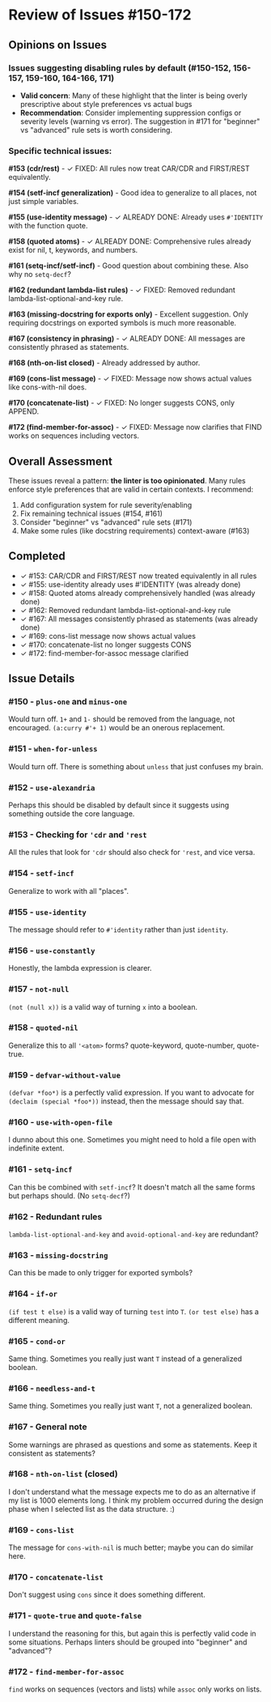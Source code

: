 # Review of Issues #150-172

## Opinions on Issues

### Issues suggesting disabling rules by default (#150-152, 156-157, 159-160, 164-166, 171)
- **Valid concern**: Many of these highlight that the linter is being overly prescriptive about style preferences vs actual bugs
- **Recommendation**: Consider implementing suppression configs or severity levels (warning vs error). The suggestion in #171 for "beginner" vs "advanced" rule sets is worth considering.

### Specific technical issues:

**#153 (cdr/rest)** - ✓ FIXED: All rules now treat CAR/CDR and FIRST/REST equivalently.

**#154 (setf-incf generalization)** - Good idea to generalize to all places, not just simple variables.

**#155 (use-identity message)** - ✓ ALREADY DONE: Already uses `#'IDENTITY` with the function quote.

**#158 (quoted atoms)** - ✓ ALREADY DONE: Comprehensive rules already exist for nil, t, keywords, and numbers.

**#161 (setq-incf/setf-incf)** - Good question about combining these. Also why no `setq-decf`?

**#162 (redundant lambda-list rules)** - ✓ FIXED: Removed redundant lambda-list-optional-and-key rule.

**#163 (missing-docstring for exports only)** - Excellent suggestion. Only requiring docstrings on exported symbols is much more reasonable.

**#167 (consistency in phrasing)** - ✓ ALREADY DONE: All messages are consistently phrased as statements.

**#168 (nth-on-list closed)** - Already addressed by author.

**#169 (cons-list message)** - ✓ FIXED: Message now shows actual values like cons-with-nil does.

**#170 (concatenate-list)** - ✓ FIXED: No longer suggests CONS, only APPEND.

**#172 (find-member-for-assoc)** - ✓ FIXED: Message now clarifies that FIND works on sequences including vectors.

## Overall Assessment

These issues reveal a pattern: **the linter is too opinionated**. Many rules enforce style preferences that are valid in certain contexts. I recommend:

1. Add configuration system for rule severity/enabling
2. Fix remaining technical issues (#154, #161)
3. Consider "beginner" vs "advanced" rule sets (#171)
4. Make some rules (like docstring requirements) context-aware (#163)

## Completed

- ✓ #153: CAR/CDR and FIRST/REST now treated equivalently in all rules
- ✓ #155: use-identity already uses #'IDENTITY (was already done)
- ✓ #158: Quoted atoms already comprehensively handled (was already done)
- ✓ #162: Removed redundant lambda-list-optional-and-key rule
- ✓ #167: All messages consistently phrased as statements (was already done)
- ✓ #169: cons-list message now shows actual values
- ✓ #170: concatenate-list no longer suggests CONS
- ✓ #172: find-member-for-assoc message clarified

## Issue Details

### #150 - `plus-one` and `minus-one`
Would turn off. `1+` and `1-` should be removed from the language, not encouraged. `(a:curry #'+ 1)` would be an onerous replacement.

### #151 - `when-for-unless`
Would turn off. There is something about `unless` that just confuses my brain.

### #152 - `use-alexandria`
Perhaps this should be disabled by default since it suggests using something outside the core language.

### #153 - Checking for `'cdr` and `'rest`
All the rules that look for `'cdr` should also check for `'rest`, and vice versa.

### #154 - `setf-incf`
Generalize to work with all "places".

### #155 - `use-identity`
The message should refer to `#'identity` rather than just `identity`.

### #156 - `use-constantly`
Honestly, the lambda expression is clearer.

### #157 - `not-null`
`(not (null x))` is a valid way of turning `x` into a boolean.

### #158 - `quoted-nil`
Generalize this to all `'<atom>` forms? quote-keyword, quote-number, quote-true.

### #159 - `defvar-without-value`
`(defvar *foo*)` is a perfectly valid expression. If you want to advocate for `(declaim (special *foo*))` instead, then the message should say that.

### #160 - `use-with-open-file`
I dunno about this one. Sometimes you might need to hold a file open with indefinite extent.

### #161 - `setq-incf`
Can this be combined with `setf-incf`? It doesn't match all the same forms but perhaps should. (No `setq-decf`?)

### #162 - Redundant rules
`lambda-list-optional-and-key` and `avoid-optional-and-key` are redundant?

### #163 - `missing-docstring`
Can this be made to only trigger for exported symbols?

### #164 - `if-or`
`(if test t else)` is a valid way of turning `test` into `T`. `(or test else)` has a different meaning.

### #165 - `cond-or`
Same thing. Sometimes you really just want `T` instead of a generalized boolean.

### #166 - `needless-and-t`
Same thing. Sometimes you really just want `T`, not a generalized boolean.

### #167 - General note
Some warnings are phrased as questions and some as statements. Keep it consistent as statements?

### #168 - `nth-on-list` (closed)
I don't understand what the message expects me to do as an alternative if my list is 1000 elements long. I think my problem occurred during the design phase when I selected list as the data structure. :)

### #169 - `cons-list`
The message for `cons-with-nil` is much better; maybe you can do similar here.

### #170 - `concatenate-list`
Don't suggest using `cons` since it does something different.

### #171 - `quote-true` and `quote-false`
I understand the reasoning for this, but again this is perfectly valid code in some situations. Perhaps linters should be grouped into "beginner" and "advanced"?

### #172 - `find-member-for-assoc`
`find` works on sequences (vectors and lists) while `assoc` only works on lists.
